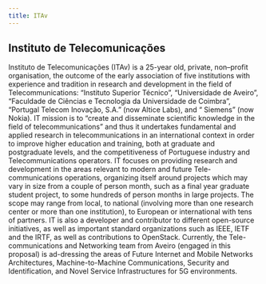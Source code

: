 ```yaml
---
title: ITAv
---
```


## Instituto de Telecomunicações

Instituto de Telecomunicações (ITAv) is a 25-year old, private, non–profit organisation, the outcome of the early association of five institutions with experience and tradition in research and development in the field of Telecommunications: “Instituto Superior Técnico”, “Universidade de Aveiro”, “Faculdade de Ciências e Tecnologia da Universidade de Coimbra”, “Portugal Telecom Inovação, S.A.” (now Altice Labs), and “ Siemens” (now Nokia). IT mission is to “create and disseminate scientific knowledge in the field of telecommunications” and thus it undertakes fundamental and applied research in telecommunications in an international context in order to improve higher education and training, both at graduate and postgraduate levels, and the competitiveness of Portuguese industry and Telecommunications operators. IT focuses on providing research and development in the areas relevant to modern and future Tele-communications operations, organizing itself around projects which may vary in size from a couple of person month, such as a final year graduate student project, to some hundreds of person months in large projects. The scope may range from local, to national (involving more than one research center or more than one institution), to European or international with tens of partners. IT is also a developer and contributor to different open-source initiatives, as well as important standard organizations such as IEEE, IETF and the IRTF, as well as contributions to OpenStack. Currently, the Tele-communications and Networking team from Aveiro (engaged in this proposal) is ad-dressing the areas of Future Internet and Mobile Networks Architectures, Machine-to-Machine Communications, Security and Identification, and Novel Service Infrastructures for 5G environments.
